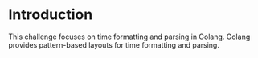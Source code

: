 # Introduction

This challenge focuses on time formatting and parsing in Golang. Golang provides pattern-based layouts for time formatting and parsing.
